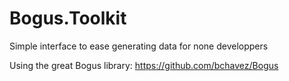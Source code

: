 # Bogus.Toolkit
Simple interface to ease generating data for none developpers

Using the great Bogus library:  https://github.com/bchavez/Bogus

